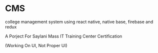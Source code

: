 # CMS
 college management system using react native, native base, firebase and redux
 
A Porject For Saylani Mass IT Training Center Certification
 
(Working On UI, Not Proper UI)
